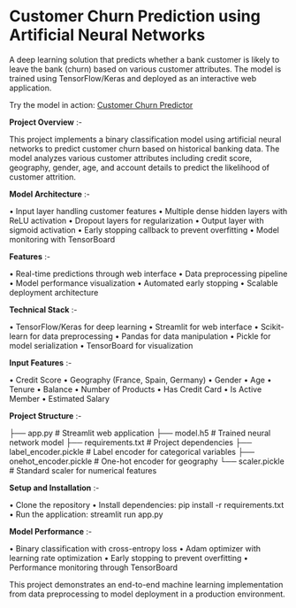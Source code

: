 # Customer Churn Prediction using Artificial Neural Networks

A deep learning solution that predicts whether a bank customer is likely to leave the bank (churn) based on various customer attributes. The model is trained using TensorFlow/Keras and deployed as an interactive web application.

Try the model in action: [Customer Churn Predictor](https://ann-churn-classification-nrrft9pympazwcbd9wfd4z.streamlit.app/)

**Project Overview** :- 

This project implements a binary classification model using artificial neural networks to predict customer churn based on historical banking data. The model analyzes various customer attributes including credit score, geography, gender, age, and account details to predict the likelihood of customer attrition.

**Model Architecture** :-

• Input layer handling customer features
• Multiple dense hidden layers with ReLU activation
• Dropout layers for regularization
• Output layer with sigmoid activation
• Early stopping callback to prevent overfitting
• Model monitoring with TensorBoard

**Features** :-

• Real-time predictions through web interface
• Data preprocessing pipeline
• Model performance visualization
• Automated early stopping
• Scalable deployment architecture

**Technical Stack** :-

• TensorFlow/Keras for deep learning
• Streamlit for web interface
• Scikit-learn for data preprocessing
• Pandas for data manipulation
• Pickle for model serialization
• TensorBoard for visualization

**Input Features** :-

• Credit Score
• Geography (France, Spain, Germany)
• Gender
• Age
• Tenure
• Balance
• Number of Products
• Has Credit Card
• Is Active Member
• Estimated Salary

**Project Structure** :-

├── app.py                    # Streamlit web application
├── model.h5                  # Trained neural network model
├── requirements.txt          # Project dependencies
├── label_encoder.pickle      # Label encoder for categorical variables
├── onehot_encoder.pickle    # One-hot encoder for geography
└── scaler.pickle            # Standard scaler for numerical features

**Setup and Installation** :-

• Clone the repository
• Install dependencies: pip install -r requirements.txt
• Run the application: streamlit run app.py

**Model Performance** :-

• Binary classification with cross-entropy loss
• Adam optimizer with learning rate optimization
• Early stopping to prevent overfitting
• Performance monitoring through TensorBoard

This project demonstrates an end-to-end machine learning implementation from data preprocessing to model deployment in a production environment.
